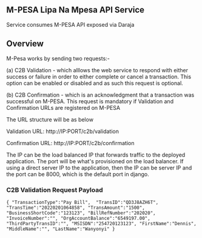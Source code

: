 

## M-PESA Lipa Na Mpesa API Service

Service consumes M-PESA API exposed via Daraja

## Overview

M-Pesa works by sending two requests:-
    
(a) C2B Validation - which alllows the web service to respond with either success or failure in order to either complete or cancel a transaction. This option can be enabled or disabled and as such this request is optional.

(b) C2B Confirmation - which is an acknowledgment that a transaction was successful on M-PESA. This request is mandatory if Validation and Confirmation URLs are registered on M-PESA

The URL structure will be as below

Validation URL: http://IP:PORT/c2b/validation

Confirmation URL: http://IP:PORT/c2b/confirmation

The IP can be the load balanced IP that forwards traffic to the deployed application. The port will be what's provisioned on the load balancer. If using a direct server IP to the application, then the IP can be server IP and the port can be 8000, which is the default port in django.

### C2B Validation Request Payload


`{
   "TransactionType":"Pay Bill", 
   "TransID":"QD3J8AZH6T",
   "TransTime":"20220201064858",
   "TransAmount":"1500",
   "BusinessShortCode":"123123",
   "BillRefNumber":"202020",
   "InvoiceNumber":"",
   "OrgAccountBalance":"6549197.00",
   "ThirdPartyTransID":"",
   "MSISDN":"254720123123",
   "FirstName":"Dennis",
   "MiddleName":"",
   "LastName":"Wanyonyi"
}`

